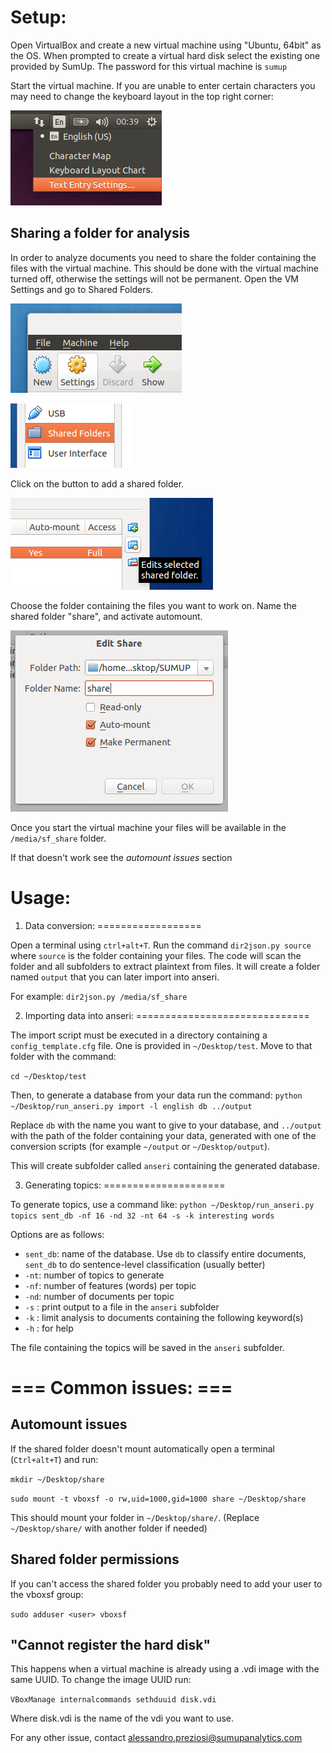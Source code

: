 Setup:
======

Open VirtualBox and create a new virtual machine using "Ubuntu, 64bit" as the OS. When prompted to create a virtual hard disk select the existing one provided by SumUp.
The password for this virtual machine is `sumup`

Start the virtual machine. If you are unable to enter certain characters you may need to change the keyboard layout in the top right corner:

![Layout](img/layout.png)

Sharing a folder for analysis
-----------------------------

In order to analyze documents you need to share the folder containing the files with the virtual machine.
This should be done with the virtual machine turned off, otherwise the settings will not be permanent. Open the VM Settings and go to Shared Folders.

![Step 1](img/step1.png)

![Step 2](img/step2.png)

Click on the button to add a shared folder.

![Step 3](img/step3.png)
 
Choose the folder containing the files you want to work on. Name the shared folder "share", and activate automount.

![Step 4](img/step4.png)

Once you start the virtual machine your files will be available in the `/media/sf_share` folder.

If that doesn't work see the _automount issues_ section


Usage:
======

1) Data conversion:
==================

Open a terminal using `ctrl+alt+T`. Run the command `dir2json.py source` where `source` is the folder containing your files. The code will scan the folder and all subfolders to extract plaintext from files. It will create a folder named `output` that you can later import into anseri.

For example: `dir2json.py /media/sf_share`

2) Importing data into anseri:
==============================

The import script must be executed in a directory containing a `config_template.cfg` file. One is provided in `~/Desktop/test`. Move to that folder with the command:

`cd ~/Desktop/test`

Then, to generate a database from your data run the command: `python ~/Desktop/run_anseri.py import -l english db ../output` 

Replace `db` with the name you want to give to your database, and `../output` with the path of the folder containing your data, generated with one of the conversion scripts (for example `~/output` or `~/Desktop/output`).

This will create subfolder called `anseri` containing the generated database.

3) Generating topics:
=====================

To generate topics, use a command like: `python ~/Desktop/run_anseri.py topics sent_db -nf 16 -nd 32 -nt 64 -s -k interesting words`

Options are as follows:

- `sent_db`: name of the database. Use `db` to classify entire documents, `sent_db` to do sentence-level classification (usually better)
- `-nt`: number of topics to generate
- `-nf`: number of features (words) per topic
- `-nd`: number of documents per topic
- `-s` : print output to a file in the `anseri` subfolder
- `-k` : limit analysis to documents containing the following keyword(s)
- `-h` : for help

The file containing the topics will be saved in the `anseri` subfolder.

=== Common issues: ===
======================

Automount issues
----------------

If the shared folder doesn't mount automatically open a terminal (`Ctrl+alt+T`) and run:

`mkdir ~/Desktop/share`

`sudo mount -t vboxsf -o rw,uid=1000,gid=1000 share ~/Desktop/share`

This should mount your folder in `~/Desktop/share/`. (Replace `~/Desktop/share/` with another folder if needed)

Shared folder permissions
-------------------------

If you can't access the shared folder you probably need to add your user to the vboxsf group:

`sudo adduser <user> vboxsf`


"Cannot register the hard disk"
-------------------------------

This happens when a virtual machine is already using a .vdi image with the same UUID. To change the image UUID run:

`VBoxManage internalcommands sethduuid disk.vdi`

Where disk.vdi is the name of the vdi you want to use.

For any other issue, contact alessandro.preziosi@sumupanalytics.com
